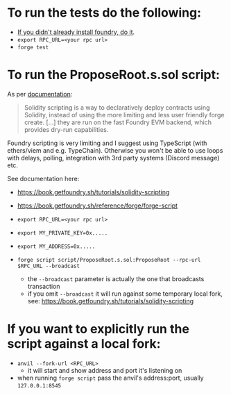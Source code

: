 # To run the tests do the following:

- [If you didn't already install foundry, do it](https://book.getfoundry.sh/getting-started/installation).
- `export RPC_URL=<your rpc url>`
- `forge test`

# To run the ProposeRoot.s.sol script:

As per [documentation](https://book.getfoundry.sh/tutorials/solidity-scripting):

> Solidity scripting is a way to declaratively deploy contracts using Solidity,
> instead of using the more limiting and less user friendly forge create. [...]
> they are run on the fast Foundry EVM backend, which provides dry-run
> capabilities.

Foundry scripting is very limiting and I suggest using TypeScript (with
ethers/viem and e.g. TypeChain). Otherwise you won't be able to use loops with
delays, polling, integration with 3rd party systems (Discord message) etc.

See documentation here:

- https://book.getfoundry.sh/tutorials/solidity-scripting
- https://book.getfoundry.sh/reference/forge/forge-script

- `export RPC_URL=<your rpc url>`
- `export MY_PRIVATE_KEY=0x.....`
- `export MY_ADDRESS=0x.....`
- `forge script script/ProposeRoot.s.sol:ProposeRoot --rpc-url $RPC_URL --broadcast`
  - the `--broadcast` parameter is actually the one that broadcasts transaction
  - if you omit `--broadcast` it will run against some temporary local fork, see:
    https://book.getfoundry.sh/tutorials/solidity-scripting

# If you want to explicitly run the script against a local fork:

- `anvil --fork-url <RPC_URL>`
  - it will start and show address and port it's listening on
- when running `forge script` pass the anvil's address:port, usually `127.0.0.1:8545`
